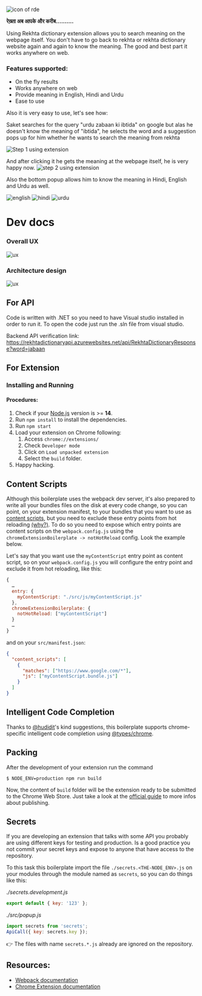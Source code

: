 ![icon of rde](./Extension//src/assets/img/icon-128.png)

**रेख़्ता अब आपके और करीब..........**

Using Rekhta dictionary extension allows you to search meaning on the webpage itself. You don't have to go back to rekhta or rekhta dictionary website again and again to know the meaning. The good and best part it works anywhere on web. 

### Features supported:

- On the fly results
- Works anywhere on web
- Provide meaning in English, Hindi and Urdu
- Ease to use

Also it is very easy to use, let's see how:

Saket searches for the query "urdu zabaan ki ibtida" on google but alas he doesn't know the meaning of "ibtida", he selects the word and a suggestion pops up for him whether he wants to search the meaning from rekhta

![Step 1 using extension](./docs/images/using-extension-step-1.png)

And after clicking it he gets the meaning at the webpage itself, he is very happy now. 
![step 2 using extension](./docs/images/using-extension-step-2.png)

Also the bottom popup allows him to know the meaning in Hindi, English and Urdu as well. 

![english](./docs/images/english-meaning-sample.png)
![hindi](./docs/images/hindi-meaning-sample-card.png)
![urdu](./docs/images/urdu-meaning-sample-card.png)

# Dev docs

### Overall UX

![ux](./docs/images/overall-ux.png)

### Architecture design

![ux](./docs/images/architecture-design.png)

## For API
Code is written with .NET so you need to have Visual studio installed in order to run it. To open the code just run the .sln file from visual studio.

Backend API verification link:
https://rekhtadictionaryapi.azurewebsites.net/api/RekhtaDictionaryResponse?word=jabaan

## For Extension
### Installing and Running

#### Procedures:

1. Check if your [Node.js](https://nodejs.org/) version is >= **14**.
2. Run `npm install` to install the dependencies.
3. Run `npm start`
4. Load your extension on Chrome following:
   1. Access `chrome://extensions/`
   2. Check `Developer mode`
   3. Click on `Load unpacked extension`
   4. Select the `build` folder.
5. Happy hacking.

## Content Scripts

Although this boilerplate uses the webpack dev server, it's also prepared to write all your bundles files on the disk at every code change, so you can point, on your extension manifest, to your bundles that you want to use as [content scripts](https://developer.chrome.com/extensions/content_scripts), but you need to exclude these entry points from hot reloading [(why?)](https://github.com/samuelsimoes/chrome-extension-webpack-boilerplate/issues/4#issuecomment-261788690). To do so you need to expose which entry points are content scripts on the `webpack.config.js` using the `chromeExtensionBoilerplate -> notHotReload` config. Look the example below.

Let's say that you want use the `myContentScript` entry point as content script, so on your `webpack.config.js` you will configure the entry point and exclude it from hot reloading, like this:

```js
{
  …
  entry: {
    myContentScript: "./src/js/myContentScript.js"
  },
  chromeExtensionBoilerplate: {
    notHotReload: ["myContentScript"]
  }
  …
}
```

and on your `src/manifest.json`:

```json
{
  "content_scripts": [
    {
      "matches": ["https://www.google.com/*"],
      "js": ["myContentScript.bundle.js"]
    }
  ]
}
```

## Intelligent Code Completion

Thanks to [@hudidit](https://github.com/lxieyang/chrome-extension-boilerplate-react/issues/4)'s kind suggestions, this boilerplate supports chrome-specific intelligent code completion using [@types/chrome](https://www.npmjs.com/package/@types/chrome).

## Packing

After the development of your extension run the command

```
$ NODE_ENV=production npm run build
```

Now, the content of `build` folder will be the extension ready to be submitted to the Chrome Web Store. Just take a look at the [official guide](https://developer.chrome.com/webstore/publish) to more infos about publishing.

## Secrets

If you are developing an extension that talks with some API you probably are using different keys for testing and production. Is a good practice you not commit your secret keys and expose to anyone that have access to the repository.

To this task this boilerplate import the file `./secrets.<THE-NODE_ENV>.js` on your modules through the module named as `secrets`, so you can do things like this:

_./secrets.development.js_

```js
export default { key: '123' };
```

_./src/popup.js_

```js
import secrets from 'secrets';
ApiCall({ key: secrets.key });
```

:point_right: The files with name `secrets.*.js` already are ignored on the repository.

## Resources:

- [Webpack documentation](https://webpack.js.org/concepts/)
- [Chrome Extension documentation](https://developer.chrome.com/extensions/getstarted)
